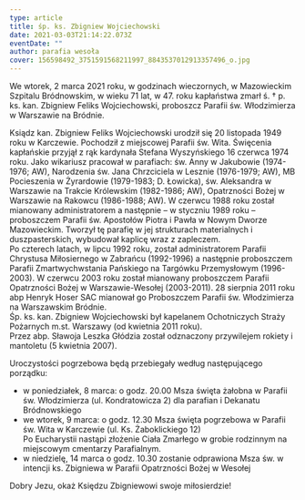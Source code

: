 ```yaml
---
type: article
title: śp. ks. Zbigniew Wojciechowski
date: 2021-03-03T21:14:22.073Z
eventDate: ""
author: parafia wesoła
cover: 156598492_3751591568211997_8843537012913357496_o.jpg
---
```

<!--StartFragment-->

We wtorek, 2 marca 2021 roku, w godzinach wieczornych, w Mazowieckim Szpitalu Bródnowskim, w wieku 71 lat, w 47. roku kapłaństwa zmarł ś. † p. ks. kan. Zbigniew Feliks Wojciechowski, proboszcz Parafii św. Włodzimierza w Warszawie na Bródnie.

Ksiądz kan. Zbigniew Feliks Wojciechowski urodził się 20 listopada 1949 roku w Karczewie. Pochodził z miejscowej Parafii św. Wita. Święcenia kapłańskie przyjął z rąk kardynała Stefana Wyszyńskiego 16 czerwca 1974 roku. Jako wikariusz pracował w parafiach: św. Anny w Jakubowie (1974-1976; AW), Narodzenia św. Jana Chrzciciela w Lesznie (1976-1979; AW), MB Pocieszenia w Żyrardowie (1979-1983; D. Łowicka), św. Aleksandra w Warszawie na Trakcie Królewskim (1982-1986; AW), Opatrzności Bożej w Warszawie na Rakowcu (1986-1988; AW). W czerwcu 1988 roku został mianowany administratorem a następnie – w styczniu 1989 roku – proboszczem Parafii św. Apostołów Piotra i Pawła w Nowym Dworze Mazowieckim. Tworzył tę parafię w jej strukturach materialnych i duszpasterskich, wybudował kaplicę wraz z zapleczem.\
Po czterech latach, w lipcu 1992 roku, został administratorem Parafii Chrystusa Miłosiernego w Zabrańcu (1992-1996) a następnie proboszczem Parafii Zmartwychwstania Pańskiego na Targówku Przemysłowym (1996-2003). W czerwcu 2003 roku został mianowany proboszczem Parafii Opatrzności Bożej w Warszawie-Wesołej (2003-2011). 28 sierpnia 2011 roku abp Henryk Hoser SAC mianował go Proboszczem Parafii św. Włodzimierza na Warszawskim Bródnie.\
Śp. ks. kan. Zbigniew Wojciechowski był kapelanem Ochotniczych Straży Pożarnych m.st. Warszawy (od kwietnia 2011 roku).\
Przez abp. Sławoja Leszka Głódzia został odznaczony przywilejem rokiety i mantoletu (5 kwietnia 2007).

Uroczystości pogrzebowa będą przebiegały według następującego porządku:

* w poniedziałek, 8 marca: o godz. 20.00 Msza święta żałobna w Parafii św. Włodzimierza (ul. Kondratowicza 2) dla parafian i Dekanatu Bródnowskiego
* we wtorek, 9 marca: o godz. 12.30 Msza święta pogrzebowa w Parafii św. Wita w Karczewie (ul. Ks. Żaboklickiego 12)\
  Po Eucharystii nastąpi złożenie Ciała Zmarłego w grobie rodzinnym na miejscowym cmentarzy Parafialnym.
* w niedzielę, 14 marca o godz. 10.30 zostanie odprawiona Msza św. w intencji ks. Zbigniewa w Parafii Opatrzności Bożej w Wesołej

Dobry Jezu, okaż Księdzu Zbigniewowi swoje miłosierdzie!

<!--EndFragment-->